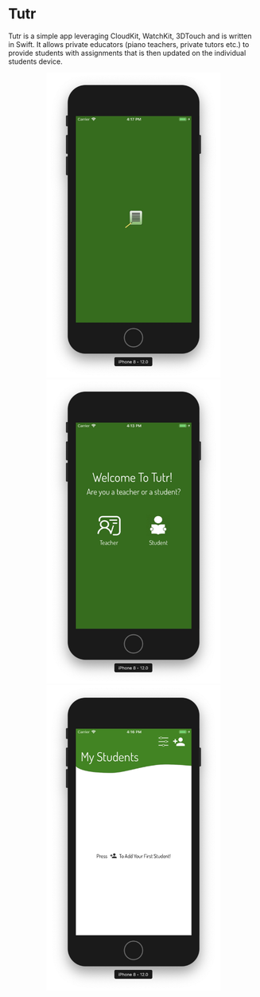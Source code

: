 # Tutr

Tutr is a simple app leveraging CloudKit, WatchKit, 3DTouch and is written in Swift. It allows private educators (piano teachers, private tutors etc.) to provide students with assignments that is then updated on the individual students device. 

<p align="center">
  <img src="https://github.com/sungsihun/Tutr/blob/master/tutr1.jpg" width="350" title="hover text">
  <img src="https://github.com/sungsihun/Tutr/blob/master/tutr2.jpg" width="350" title="hover text">
  <img src="https://github.com/sungsihun/Tutr/blob/master/tutr3.jpg" width="350" title="hover text">
</p>
